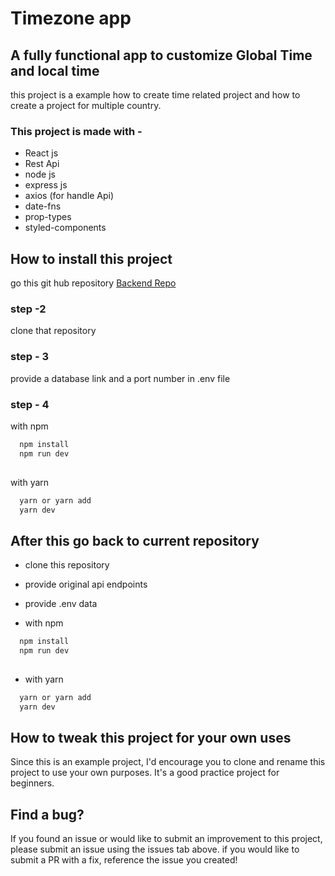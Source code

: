
# Timezone app 


## A fully functional app to customize Global Time and local time 

this project is a example how to create time related project and how to create a project for multiple country.

### This project is made with - 
- React js
- Rest Api
- node js 
- express js
- axios (for handle Api)
- date-fns
- prop-types
- styled-components

## How to install this project
go this git hub repository [Backend Repo](https://github.com/devtanzir/trackzone-backend)

### step -2 

clone that repository

### step - 3

provide a database link and a port number in .env file

### step - 4
with npm 
```bash
  npm install
  npm run dev
  
```

with yarn 
```bash
  yarn or yarn add
  yarn dev
```
## After this go back to current repository

- clone this repository

- provide original api endpoints
- provide .env data

- with npm 
```bash
  npm install
  npm run dev
  
```

- with yarn 
```bash
  yarn or yarn add
  yarn dev
```

## How to tweak this project for your own uses

Since this is an example project, I'd encourage you to clone and rename this project to use your own purposes. It's a good practice project for beginners.

## Find a bug?

If you found an issue or would like to submit an improvement to this project, please submit an issue using the issues tab above. if you would like to submit a PR with a fix, reference the issue you created!